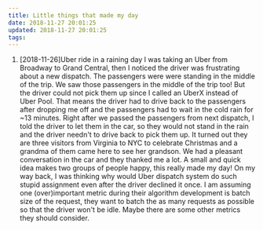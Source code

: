 ```yaml
---
title: Little things that made my day
date: 2018-11-27 20:01:25
updated: 2018-11-27 20:01:25
tags:
---
```


1. [2018-11-26]Uber ride in a raining day
I was taking an Uber from Broadway to Grand Central, then I noticed the driver was frustrating about a new dispatch. The passengers were were standing in the middle of the trip. We saw those passengers in the middle of the trip too! But the driver could not pick them up since I called an UberX instead of Uber Pool. That means the driver had to drive back to the passengers after dropping me off and the passengers had to wait in the cold rain for ~13 minutes.
Right after we passed the passengers from next dispatch, I told the driver to let them in the car, so they would not stand in the rain and the driver needn't to drive back to pick them up.
It turned out they are three visitors from Virginia to NYC to celebrate Christmas and a grandma of them came here to see her grandson. We had a pleasant conversation in the car and they thanked me a lot.
A small and quick idea makes two groups of people happy, this really made my day!
On my way back, I was thinking why would Uber dispatch system do such stupid assignment even after the driver declined it once. I am assuming one (over)important metric during their algorithm development is batch size of the request, they want to batch the as many requests as possible so that the driver won't be idle. Maybe there are some other metrics they should consider.

